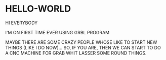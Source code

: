 # HELLO-WORLD

HI EVERYBODY

I'M ON FIRST TIME EVER USING GRBL PROGRAM

MAYBE THERE ARE SOME CRAZY PEOPLE WHOSE LIKE TO START NEW THINGS (LIKE I DO NOW)... SO, IF YOU ARE, THEN WE CAN START TO DO A CNC MACHINE FOR GRAB WHIT LASSER SOME ROUND THINGS.


